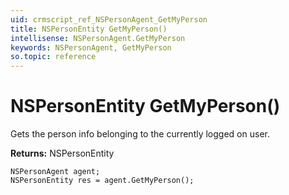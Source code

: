 ```yaml
---
uid: crmscript_ref_NSPersonAgent_GetMyPerson
title: NSPersonEntity GetMyPerson()
intellisense: NSPersonAgent.GetMyPerson
keywords: NSPersonAgent, GetMyPerson
so.topic: reference
---
```


# NSPersonEntity GetMyPerson()

Gets the person info belonging to the currently logged on user.

**Returns:** NSPersonEntity

```crmscript
NSPersonAgent agent;
NSPersonEntity res = agent.GetMyPerson();
```

